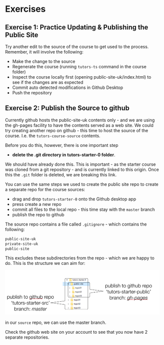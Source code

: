 # Exercises

## Exercise 1: Practice Updating & Publishing the Public Site

Try another edit to the source of the course to get used to the process. Remember, it will involve the following:

- Make the change to the source
- Regenerate the course (running `tutors-ts` command in the course folder)
- Inspect the course locally first (opening public-site-uk/index.html) to see if the changes are as expected
- Commit auto detected modifications in Github Desktop
- Push the repository

## Exercise 2: Publish the Source to github

Currently github hosts the public-site-uk contents only - and we are using the gh-pages facility to have the contents served as a web site. We could try creating another repo on github - this time to host the source of the course. I.e. the `tutors-course-source` contents.

Before you do this, however, there is one important step  

- **delete the .git directory in tutors-starter-0 folder**. 

We should have already done this. This is important - as the starter course was cloned from a git repository - and is currently linked to this origin. Once this the `.git` folder is deleted, we are breaking this link.

You can use the same steps we used to create the public site repo to create a separate repo for the course sources:

- drag and drop `tutors-starter-0` onto the Github desktop app 
- press create a new repo
- commit all files to the local repo - this time stay with the `master` branch
- publish the repo to github


The source repo contains a file called `.gitignore` - which contains the following:

~~~
public-site-uk
private-site-uk
public-site
~~~

This excludes these subdirectories from the repo - which we are happy to do. This is the structure we can aim for:

![](img/17.png)

in our `source` repo, we can use the master branch.

Check the github web site on your account to see that you now have 2 separate repositories.